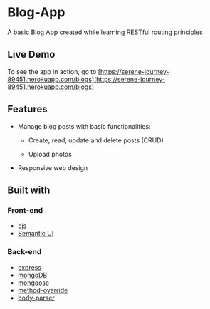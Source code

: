# Blog-App

A basic Blog App created while learning RESTful routing principles

## Live Demo

To see the app in action, go to [https://serene-journey-89451.herokuapp.com/blogs](https://serene-journey-89451.herokuapp.com/blogs)

## Features

* Manage blog posts with basic functionalities:

  * Create, read, update and delete posts (CRUD)

  * Upload photos

* Responsive web design

## Built with

### Front-end

* [ejs](http://ejs.co/)
* [Semantic UI](https://semantic-ui.com)

### Back-end

* [express](https://expressjs.com/)
* [mongoDB](https://www.mongodb.com/)
* [mongoose](http://mongoosejs.com/)
* [method-override](https://github.com/expressjs/method-override#method-override)
* [body-parser](https://www.npmjs.com/package/body-parser)

